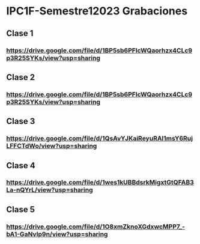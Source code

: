 # IPC1F-Semestre12023 Grabaciones
## Clase 1
### https://drive.google.com/file/d/1BP5sb6PFIcWQaorhzx4CLc9p3R25SYKs/view?usp=sharing

## Clase 2
### https://drive.google.com/file/d/1BP5sb6PFIcWQaorhzx4CLc9p3R25SYKs/view?usp=sharing

## Clase 3
### https://drive.google.com/file/d/1QsAvYJKaiReyuRAl1msY6RujLFFCTdWo/view?usp=sharing

## Clase 4
### https://drive.google.com/file/d/1wes1kUBBdsrkMigxtGtQFAB3La-nQYrL/view?usp=sharing

## Clase 5
### https://drive.google.com/file/d/1O8xmZknoXGdxwcMPP7_-bA1-GaNvIp9n/view?usp=sharing
